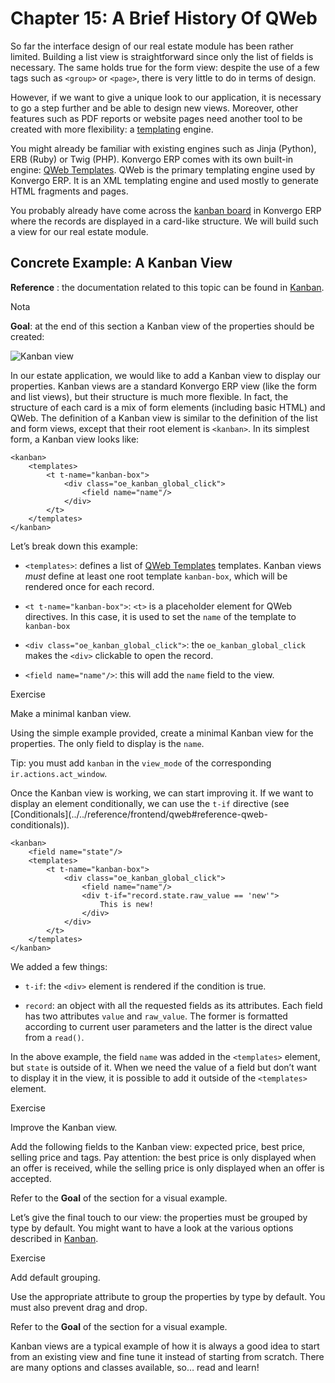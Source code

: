 # Chapter 15: A Brief History Of QWeb

So far the interface design of our real estate module has been rather limited.
Building a list view is straightforward since only the list of fields is
necessary. The same holds true for the form view: despite the use of a few
tags such as `<group>` or `<page>`, there is very little to do in terms of
design.

However, if we want to give a unique look to our application, it is necessary
to go a step further and be able to design new views. Moreover, other features
such as PDF reports or website pages need another tool to be created with more
flexibility: a [templating](https://en.wikipedia.org/wiki/Template_processor)
engine.

You might already be familiar with existing engines such as Jinja (Python),
ERB (Ruby) or Twig (PHP). Konvergo ERP comes with its own built-in engine: [QWeb
Templates](../../reference/frontend/qweb#reference-qweb). QWeb is the
primary templating engine used by Konvergo ERP. It is an XML templating engine and
used mostly to generate HTML fragments and pages.

You probably already have come across the [kanban
board](https://en.wikipedia.org/wiki/Kanban_board) in Konvergo ERP where the records
are displayed in a card-like structure. We will build such a view for our real
estate module.

## Concrete Example: A Kanban View

**Reference** : the documentation related to this topic can be found in
[Kanban](../../reference/backend/views#reference-views-kanban).

<div class="alert alert-primary">
<p class="alert-title">
Nota</p><p><b>Goal</b>: at the end of this section a Kanban view of the properties should be created:</p>
<img alt="Kanban view" class="align-center" src="../../../_images/kanban.png"/>
</div>

In our estate application, we would like to add a Kanban view to display our
properties. Kanban views are a standard Konvergo ERP view (like the form and list
views), but their structure is much more flexible. In fact, the structure of
each card is a mix of form elements (including basic HTML) and QWeb. The
definition of a Kanban view is similar to the definition of the list and form
views, except that their root element is `<kanban>`. In its simplest form, a
Kanban view looks like:

    
    
    <kanban>
        <templates>
            <t t-name="kanban-box">
                <div class="oe_kanban_global_click">
                    <field name="name"/>
                </div>
            </t>
        </templates>
    </kanban>
    

Let’s break down this example:

  * `<templates>`: defines a list of [QWeb Templates](../../reference/frontend/qweb#reference-qweb) templates. Kanban views _must_ define at least one root template `kanban-box`, which will be rendered once for each record.

  * `<t t-name="kanban-box">`: `<t>` is a placeholder element for QWeb directives. In this case, it is used to set the `name` of the template to `kanban-box`

  * `<div class="oe_kanban_global_click">`: the `oe_kanban_global_click` makes the `<div>` clickable to open the record.

  * `<field name="name"/>`: this will add the `name` field to the view.

<div class="alert alert-dark">
<p class="alert-title">
Exercise</p><p>Make a minimal kanban view.</p>
<p>Using the simple example provided, create a minimal Kanban view for the properties. The
only field to display is the <code>name</code>.</p>
<p>Tip: you must add <code>kanban</code> in the <code>view_mode</code> of the corresponding
<code>ir.actions.act_window</code>.</p>
</div>

Once the Kanban view is working, we can start improving it. If we want to
display an element conditionally, we can use the `t-if` directive (see
[Conditionals](../../reference/frontend/qweb#reference-qweb-
conditionals)).

    
    
    <kanban>
        <field name="state"/>
        <templates>
            <t t-name="kanban-box">
                <div class="oe_kanban_global_click">
                    <field name="name"/>
                    <div t-if="record.state.raw_value == 'new'">
                        This is new!
                    </div>
                </div>
            </t>
        </templates>
    </kanban>
    

We added a few things:

  * `t-if`: the `<div>` element is rendered if the condition is true.

  * `record`: an object with all the requested fields as its attributes. Each field has two attributes `value` and `raw_value`. The former is formatted according to current user parameters and the latter is the direct value from a `read()`.

In the above example, the field `name` was added in the `<templates>` element,
but `state` is outside of it. When we need the value of a field but don’t want
to display it in the view, it is possible to add it outside of the
`<templates>` element.

<div class="alert alert-dark">
<p class="alert-title">
Exercise</p><p>Improve the Kanban view.</p>
<p>Add the following fields to the Kanban view: expected price, best price, selling price and
tags. Pay attention: the best price is only displayed when an offer is received, while the
selling price is only displayed when an offer is accepted.</p>
<p>Refer to the <b>Goal</b> of the section for a visual example.</p>
</div>

Let’s give the final touch to our view: the properties must be grouped by type
by default. You might want to have a look at the various options described in
[Kanban](../../reference/backend/views#reference-views-kanban).

<div class="alert alert-dark">
<p class="alert-title">
Exercise</p><p>Add default grouping.</p>
<p>Use the appropriate attribute to group the properties by type by default. You must also prevent
drag and drop.</p>
<p>Refer to the <b>Goal</b> of the section for a visual example.</p>
</div>

Kanban views are a typical example of how it is always a good idea to start
from an existing view and fine tune it instead of starting from scratch. There
are many options and classes available, so… read and learn!

